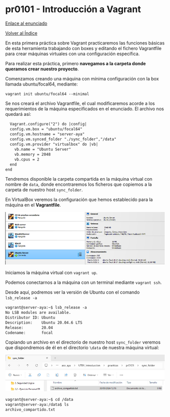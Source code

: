 # pr0101 - Introducción a Vagrant

[Enlace al enunciado](https://github.com/vgonzalez165/apuntes_aso/blob/main/ut01/practicas/pr0101.md)

[Volver al Índice](../../index.md)

En esta primera práctica sobre Vagrant practicaremos las funciones básicas de esta herramienta trabajando con boxes y editando el fichero Vagrantfile para crear máquinas virtuales con una configuración específica.

Para realizar esta práctica, primero **navegamos a la carpeta donde queramos crear nuestro proyecto**.

Comenzamos creando una máquina con mínima configuración con la box llamada ubuntu/focal64, mediante:
```
vagrant init ubuntu/focal64 --minimal
```

Se nos creará el archivo Vagrantfile, el cual modificaremos acorde a los requerimientos de la máquina especificados en el enunciado. El archivo nos quedará así:

```
  Vagrant.configure("2") do |config|
  config.vm.box = "ubuntu/focal64"
  config.vm.hostname = "server-aya"
  config.vm.synced_folder "./sync_folder","/data"
  config.vm.provider "virtualbox" do |vb|
    vb.name = "Ubuntu Server"
    vb.memory = 2048 
    vb.cpus = 2
  end
end
```

Tendremos disponible la carpeta compartida en la máquina virtual con nombre de ```data```, donde encontraremos los ficheros que copiemos a la carpeta de nuestro host ```sync_folder```.

En VirtualBox veremos la configuración que hemos establecido para la máquina en el **Vagrantfile**.

![alt text](image.png)

Iniciamos la máquina virtual con ```vagrant up```.

Podemos conectarnos a la máquina con un terminal mediante ```vagrant ssh```.

Desde aquí, podremos ver la versión de Ubuntu con el comando ```lsb_release -a```
```
vagrant@server-aya:~$ lsb_release -a
No LSB modules are available.
Distributor ID: Ubuntu
Description:    Ubuntu 20.04.6 LTS
Release:        20.04
Codename:       focal
```

Copiando un archivo en el directorio de nuestro host ```sync_folder``` veremos que dispondremos de él en el directorio ```\data``` de nuestra máquina virtual:

![alt text](image-2.png)

```
vagrant@server-aya:~$ cd /data
vagrant@server-aya:/data$ ls
archivo_compartido.txt
```